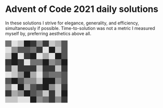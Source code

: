 # Advent of Code 2021 daily solutions

In these solutions I strive for elegance, generality, and efficiency, simultaneously if possible.
Time-to-solution was not a metric I measured myself by, preferring aesthetics above all.

![day 11 solution simulation](day11.gif)
